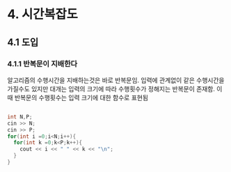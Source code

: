 # 4. 시간복잡도
## 4.1 도입
### 4.1.1 반복문이 지배한다
알고리즘의 수행시간을 지배하는것은 바로 반복문임.
입력에 관계없이 같은 수행시간을 가질수도 있지만 대개는 입력의 크기에 따라 수행횟수가 정해지는 반복문이 존재함.
이때 반복문의 수행횟수는 입력 크기에 대한 함수로 표현됨

~~~cpp

int N,P;
cin >> N;
cin >> P;
for(int i =0;i<N;i++){
  for(int k =0;k<P;k++){
    cout << i << " " << k << "\n";
  }
}

~~~

